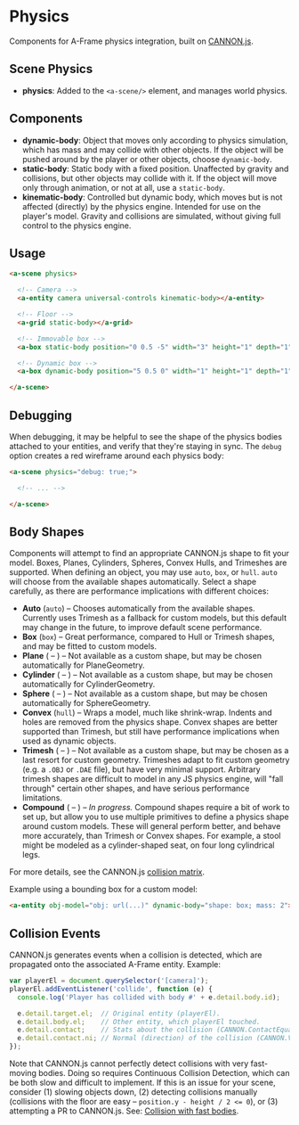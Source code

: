 # Physics

Components for A-Frame physics integration, built on [CANNON.js](http://schteppe.github.io/cannon.js/).

## Scene Physics

- **physics**: Added to the `<a-scene/>` element, and manages world physics.

## Components

- **dynamic-body**: Object that moves only according to physics simulation, which has mass and may collide with other objects. If the object will be pushed around by the player or other objects, choose `dynamic-body`.
- **static-body**: Static body with a fixed position. Unaffected by gravity and collisions, but other objects may collide with it. If the object will move only through animation, or not at all, use a `static-body`.
- **kinematic-body**: Controlled but dynamic body, which moves but is not affected (directly) by the physics engine. Intended for use on the player's model. Gravity and collisions are simulated, without giving full control to the physics engine.

## Usage

```html
<a-scene physics>

  <!-- Camera -->
  <a-entity camera universal-controls kinematic-body></a-entity>

  <!-- Floor -->
  <a-grid static-body></a-grid>

  <!-- Immovable box -->
  <a-box static-body position="0 0.5 -5" width="3" height="1" depth="1"></a-box>

  <!-- Dynamic box -->
  <a-box dynamic-body position="5 0.5 0" width="1" height="1" depth="1"></a-box>

</a-scene>
```

## Debugging

When debugging, it may be helpful to see the shape of the physics bodies attached to your entities, and verify that they're staying in sync. The `debug` option creates a red wireframe around each physics body:

```html
<a-scene physics="debug: true;">

  <!-- ... -->

</a-scene>
```

## Body Shapes

Components will attempt to find an appropriate CANNON.js shape to fit your model. Boxes, Planes, Cylinders, Spheres, Convex Hulls, and Trimeshes are supported. When defining an object, you may use `auto`, `box`, or `hull`. `auto` will choose from the available shapes automatically. Select a shape carefully, as there are performance implications with different choices:

* **Auto** (`auto`) – Chooses automatically from the available shapes. Currently uses Trimesh as a fallback for custom models, but this default may change in the future, to improve default scene performance.
* **Box** (`box`) – Great performance, compared to Hull or Trimesh shapes, and may be fitted to custom models.
* **Plane** ( – ) – Not available as a custom shape, but may be chosen automatically for PlaneGeometry.
* **Cylinder** ( – ) – Not available as a custom shape, but may be chosen automatically for CylinderGeometry.
* **Sphere** ( – ) – Not available as a custom shape, but may be chosen automatically for SphereGeometry.
* **Convex** (`hull`) – Wraps a model, much like shrink-wrap. Indents and holes are removed from the physics shape. Convex shapes are better supported than Trimesh, but still have performance implications when used as dynamic objects.
* **Trimesh** ( – ) – Not available as a custom shape, but may be chosen as a last resort for custom geometry. Trimeshes adapt to fit custom geometry (e.g. a `.OBJ` or `.DAE` file), but have very minimal support. Arbitrary trimesh shapes are difficult to model in any JS physics engine, will "fall through" certain other shapes, and have serious performance limitations.
* **Compound** ( – ) – *In progress.* Compound shapes require a bit of work to set up, but allow you to use multiple primitives to define a physics shape around custom models. These will general perform better, and behave more accurately, than Trimesh or Convex shapes. For example, a stool might be modeled as a cylinder-shaped seat, on four long cylindrical legs.

For more details, see the CANNON.js [collision matrix](https://github.com/schteppe/cannon.js#features).

Example using a bounding box for a custom model:

```html
<a-entity obj-model="obj: url(...)" dynamic-body="shape: box; mass: 2"></a-entity>
```

## Collision Events

CANNON.js generates events when a collision is detected, which are propagated onto the associated A-Frame entity. Example:

```javascript
var playerEl = document.querySelector('[camera]');
playerEl.addEventListener('collide', function (e) {
  console.log('Player has collided with body #' + e.detail.body.id);

  e.detail.target.el;  // Original entity (playerEl).
  e.detail.body.el;    // Other entity, which playerEl touched.
  e.detail.contact;    // Stats about the collision (CANNON.ContactEquation).
  e.detail.contact.ni; // Normal (direction) of the collision (CANNON.Vec3).
});
```

Note that CANNON.js cannot perfectly detect collisions with very fast-moving bodies. Doing so requires Continuous Collision Detection, which can be both slow and difficult to implement. If this is an issue for your scene, consider (1) slowing objects down, (2) detecting collisions manually (collisions with the floor are easy – `position.y - height / 2 <= 0`), or (3) attempting a PR to CANNON.js. See: [Collision with fast bodies](https://github.com/schteppe/cannon.js/issues/202).
